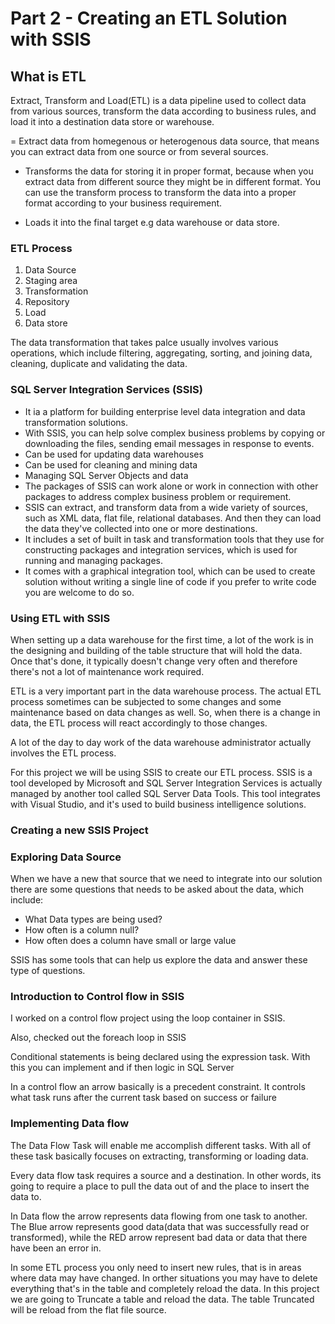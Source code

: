 # Part 2 -  Creating an ETL Solution with SSIS

## What is ETL
Extract, Transform and Load(ETL) is a data pipeline used to collect data from various sources, transform the data according to business rules, and load it into a destination data store or warehouse. 

= Extract data from homegenous or heterogenous data source, that means you can extract data from one source or from several sources.

- Transforms the data for storing it in proper format, because when you extract data from different source they might be in different format. You can use the transform process to transform the data into a proper format according to your business requirement.

- Loads it into the final target e.g data warehouse or data store.

### ETL Process 
1. Data Source
2. Staging area
3. Transformation
4. Repository
5. Load
6. Data store

The data transformation that takes palce usually involves various operations, which include filtering, aggregating, sorting, and joining data, cleaning, duplicate and validating the data. 

### SQL Server Integration Services (SSIS)
- It ia a platform for building enterprise level data integration and data transformation solutions. 
- With SSIS, you can help solve complex business problems by copying or downloading the files, sending email messages in response to events.
- Can be used for updating data warehouses
- Can be used for cleaning and mining data
- Managing SQL Server Objects and data
- The packages of SSIS can work alone or work in connection with other packages to address complex business problem or requirement.
- SSIS can extract, and transform data from a wide variety of sources, such as XML data, flat file, relational databases. And then they can load the data they've collected into one or more destinations.
- It includes a set of built in task and transformation tools that they use for constructing packages and integration services, which is used for running and managing packages.
- It comes with a graphical integration tool, which can be used to create solution without writing a single line of code if you prefer to write code you are welcome to do so. 

### Using ETL with SSIS
When setting up a data warehouse for the first time, a lot of the work is in the designing and building of the table structure that will hold the data. Once that's done, it typically doesn't change very often and therefore there's not a lot of maintenance work required.

ETL is a very important part in the data warehouse process. The actual ETL process sometimes can be subjected to some changes and some maintenance based on data changes as well. So, when there is a change in data, the ETL process will react accordingly to those changes.

A lot of the day to day work of the data warehouse administrator actually involves the ETL process. 

For this project we will be using SSIS to create our ETL process. SSIS is a tool developed by Microsoft and SQL Server Integration Services is actually managed by another tool called SQL Server Data Tools. This tool integrates with Visual Studio, and it's used to build business intelligence solutions.

### Creating a new SSIS Project

### Exploring Data Source
When we have a new that source that we need to integrate into our solution there are some questions that needs to be asked about the data, which include:

- What Data types are being used?
- How often is a column null?
- How often does a column have small or large value

SSIS has some tools that can help us explore the data and answer these type of questions.

### Introduction to Control flow in SSIS
I worked on a control flow project using the loop container in SSIS.

Also, checked out the foreach loop in SSIS

Conditional statements is being declared using the expression task. With this you can implement and if then logic in SQL Server

In a control flow an arrow basically is a precedent constraint. It controls what task runs after the current task based on success or failure

### Implementing Data flow
The Data Flow Task will enable me accomplish different tasks. With all of these task basically focuses on extracting, transforming or loading data.

Every data flow task requires a source and a destination. In other words, its going to require a place to pull the data out of and the place to insert the data to.

In Data flow the arrow represents data flowing from one task to another. The Blue arrow represents good data(data that was successfully read or transformed), while the RED arrow represent bad data or data that there have been an error in. 

In some ETL process you only need to insert new rules, that is in areas where data may have changed. In orther situations you may have to delete everything that's in the table and completely reload the data. In this project we are going to Truncate a table and reload the data. The table Truncated will be reload from the flat file source.
